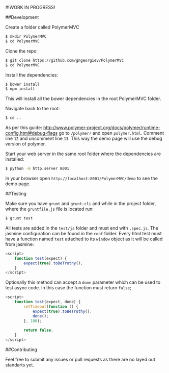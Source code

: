 #!WORK IN PROGRESS!

##Development

Create a folder called PolymerMVC

```bash
$ mkdir PolymerMVC
$ cd PolymerMVC
```

Clone the repo:

```bash
$ git clone https://github.com/gngeorgiev/PolymerMVC
$ cd PolymerMVC
```

Install the dependencies:

```bash
$ bower install
$ npm install
```

This will install all the bower dependencies in the root PolymerMVC folder.

Navigate back to the root:

```bash
$ cd ..
```

As per this guide: http://www.polymer-project.org/docs/polymer/runtime-config.html#debug-flags go to
`/polymer/` and open `polymer.html`. Comment line `12` and uncomment line `13`. This way
the demo page will use the debug version of polymer.

Start your web server in the same root folder where the dependencies are installed:

```bash
$ python -m http.server 8001
```

In your browser open `http://localhost:8001/PolymerMVC/demo` to see the demo page.

##Testing

Make sure you have `grunt` and `grunt-cli` and while in the project folder, where the `gruntfile.js` file is located
run:

```bash
$ grunt test
```

All tests are added in the `test/js` folder and must end with `.spec.js`. The jasmine configuration can
be found in the `conf` folder. Every html test must have a function named `test` attached to its `window` object
as it will be called from jasmine:

```javascript
<script>
	function test(expect) {
		expect(true).toBeTruthy();
	}
</script>
```

Optionally this method can accept a `done` parameter which can be used to test async code. In this case the function must return `false`;

```javascript
<script>
	function test(expect, done) {
		setTimeout(function () {
			expect(true).toBeTruthy();
			done();
		}, 100);
		
		return false;
	}
</script>
```

##Contributing

Feel free to submit any issues or pull requests as there are no layed out standarts yet.
